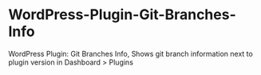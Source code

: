 # WordPress-Plugin-Git-Branches-Info
WordPress Plugin: Git Branches Info, Shows git branch information next to plugin version in Dashboard > Plugins
